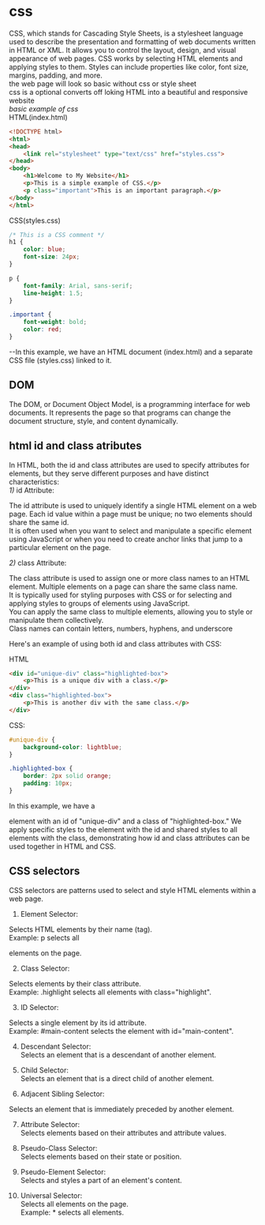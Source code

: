 # css
CSS, which stands for Cascading Style Sheets, is a stylesheet language used to describe the presentation and formatting of web documents written in HTML or XML. It allows you to control the layout, design, and visual appearance of web pages. CSS works by selecting HTML elements and applying styles to them. Styles can include properties like color, font size, margins, padding, and more.  
the web page will look so basic without css or style sheet  
css is a optional converts off loking HTML into a  beautiful and responsive website  
*basic example of css*  
HTML(index.html)
```html
<!DOCTYPE html>
<html>
<head>
    <link rel="stylesheet" type="text/css" href="styles.css">
</head>
<body>
    <h1>Welcome to My Website</h1>
    <p>This is a simple example of CSS.</p>
    <p class="important">This is an important paragraph.</p>
</body>
</html>
```
CSS(styles.css)
```css
/* This is a CSS comment */
h1 {
    color: blue;
    font-size: 24px;
}

p {
    font-family: Arial, sans-serif;
    line-height: 1.5;
}

.important {
    font-weight: bold;
    color: red;
}
```
--In this example, we have an HTML document (index.html) and a separate CSS file (styles.css) linked to it.  
## DOM
The DOM, or Document Object Model, is a programming interface for web documents. It represents the page so that programs can change the document structure, style, and content dynamically.    
## html id and class atributes  
In HTML, both the id and class attributes are used to specify attributes for elements, but they serve different purposes and have distinct characteristics:  
*1)* id Attribute:  

The id attribute is used to uniquely identify a single HTML element on a web page. Each id value within a page must be unique; no two elements should share the same id.  
It is often used when you want to select and manipulate a specific element using JavaScript or when you need to create anchor links that jump to a particular element on the page.  

*2)* class Attribute:  

The class attribute is used to assign one or more class names to an HTML element. Multiple elements on a page can share the same class name.  
It is typically used for styling purposes with CSS or for selecting and applying styles to groups of elements using JavaScript.  
You can apply the same class to multiple elements, allowing you to style or manipulate them collectively.  
Class names can contain letters, numbers, hyphens, and underscore    

Here's an example of using both id and class attributes with CSS:   

HTML  
```html
<div id="unique-div" class="highlighted-box">
    <p>This is a unique div with a class.</p>
</div>
<div class="highlighted-box">
    <p>This is another div with the same class.</p>
</div>
```
CSS:
```css
#unique-div {
    background-color: lightblue;
}

.highlighted-box {
    border: 2px solid orange;
    padding: 10px;
}
```
In this example, we have a <div> element with an id of "unique-div" and a class of "highlighted-box." We apply specific styles to the element with the id and shared styles to all elements with the class, demonstrating how id and class attributes can be used together in HTML and CSS.  


## CSS selectors
CSS selectors are patterns used to select and style HTML elements within a web page.  

1) Element Selector:  

Selects HTML elements by their name (tag).  
Example: p selects all <p> elements on the page.  

2) Class Selector:   

Selects elements by their class attribute.  
Example: .highlight selects all elements with class="highlight".  

3) ID Selector:    

Selects a single element by its id attribute.  
Example: #main-content selects the element with id="main-content".  

4) Descendant Selector:  
Selects an element that is a descendant of another element.  

5) Child Selector:  
Selects an element that is a direct child of another element.  
  
6) Adjacent Sibling Selector:  

Selects an element that is immediately preceded by another element.    

7) Attribute Selector:  
Selects elements based on their attributes and attribute values.  
 
8) Pseudo-Class Selector:  
Selects elements based on their state or position.  
  
9) Pseudo-Element Selector:  
Selects and styles a part of an element's content.     

10) Universal Selector:    
Selects all elements on the page.  
Example: * selects all elements.  


